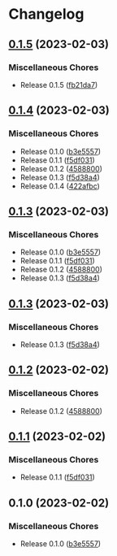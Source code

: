 # Changelog

## [0.1.5](https://github.com/bokoboshahni/eve_commerce/compare/v0.1.4...v0.1.5) (2023-02-03)


### Miscellaneous Chores

* Release 0.1.5 ([fb21da7](https://github.com/bokoboshahni/eve_commerce/commit/fb21da7eb14ec8c6719c8fe9589de10bdbdccb28))

## [0.1.4](https://github.com/bokoboshahni/eve_commerce/compare/v0.1.3...v0.1.4) (2023-02-03)


### Miscellaneous Chores

* Release 0.1.0 ([b3e5557](https://github.com/bokoboshahni/eve_commerce/commit/b3e555763f12ec37ce909ec161619110edf0a62d))
* Release 0.1.1 ([f5df031](https://github.com/bokoboshahni/eve_commerce/commit/f5df03108efb7ac51d46f1c6efeee3c24488a482))
* Release 0.1.2 ([4588800](https://github.com/bokoboshahni/eve_commerce/commit/458880017a1fbbd8b38d887de3d8bf8cbd5d6bc6))
* Release 0.1.3 ([f5d38a4](https://github.com/bokoboshahni/eve_commerce/commit/f5d38a4b54ec8be5c3a9da23d42941817f0fb2f9))
* Release 0.1.4 ([422afbc](https://github.com/bokoboshahni/eve_commerce/commit/422afbc161397ac7dc2b298d44a05e31186f24b4))

## [0.1.3](https://github.com/bokoboshahni/eve_commerce/compare/v0.1.3...v0.1.3) (2023-02-03)


### Miscellaneous Chores

* Release 0.1.0 ([b3e5557](https://github.com/bokoboshahni/eve_commerce/commit/b3e555763f12ec37ce909ec161619110edf0a62d))
* Release 0.1.1 ([f5df031](https://github.com/bokoboshahni/eve_commerce/commit/f5df03108efb7ac51d46f1c6efeee3c24488a482))
* Release 0.1.2 ([4588800](https://github.com/bokoboshahni/eve_commerce/commit/458880017a1fbbd8b38d887de3d8bf8cbd5d6bc6))
* Release 0.1.3 ([f5d38a4](https://github.com/bokoboshahni/eve_commerce/commit/f5d38a4b54ec8be5c3a9da23d42941817f0fb2f9))

## [0.1.3](https://github.com/bokoboshahni/eve_commerce/compare/v0.1.2...v0.1.3) (2023-02-03)


### Miscellaneous Chores

* Release 0.1.3 ([f5d38a4](https://github.com/bokoboshahni/eve_commerce/commit/f5d38a4b54ec8be5c3a9da23d42941817f0fb2f9))

## [0.1.2](https://github.com/bokoboshahni/eve_commerce/compare/v0.1.1...v0.1.2) (2023-02-02)


### Miscellaneous Chores

* Release 0.1.2 ([4588800](https://github.com/bokoboshahni/eve_commerce/commit/458880017a1fbbd8b38d887de3d8bf8cbd5d6bc6))

## [0.1.1](https://github.com/bokoboshahni/eve_commerce/compare/v0.1.0...v0.1.1) (2023-02-02)


### Miscellaneous Chores

* Release 0.1.1 ([f5df031](https://github.com/bokoboshahni/eve_commerce/commit/f5df03108efb7ac51d46f1c6efeee3c24488a482))

## 0.1.0 (2023-02-02)


### Miscellaneous Chores

* Release 0.1.0 ([b3e5557](https://github.com/bokoboshahni/eve_commerce/commit/b3e555763f12ec37ce909ec161619110edf0a62d))
